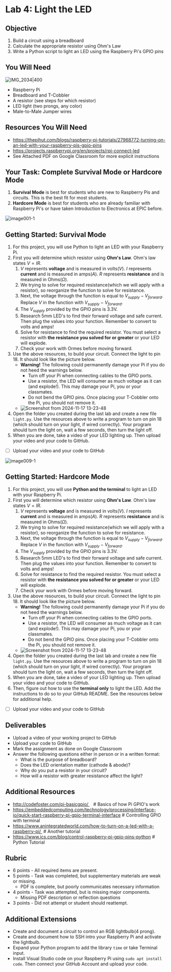 
# Lab 4: Light the LED

## Objective 

1. Build a circuit using a breadboard
2. Calculate the appropriate resistor using Ohm's Law
3. Write a Python script to light an LED using the Raspberry Pi's GPIO pins

## You Will Need

![IMG_2034|400](https://github.com/user-attachments/assets/72bccbd5-edb2-49a8-8b7d-b274788156dd)

- Raspberry Pi
- Breadboard and T-Cobbler
- A resistor (see steps for which resistor)
- LED light (two prongs, any color) 
- Male-to-Male Jumper wires

## Resources You Will Need

- https://thepihut.com/blogs/raspberry-pi-tutorials/27968772-turning-on-an-led-with-your-raspberry-pis-gpio-pins 
- https://projects.raspberrypi.org/en/projects/rpi-connect-led
- See Attached PDF on Google Classroom for more explicit instructions

## Your Task: Complete Survival Mode or Hardcore Mode

1. **Survival Mode** is best for students who are new to Raspberry Pis and circuits. This is the best fit for most students. 
2. **Hardcore Mode** is best for students who are already familiar with Raspberry Pi's or have taken Introduction to Electronics at EPIC before.


![image001-1](https://github.com/user-attachments/assets/67ed7734-2ac5-4205-9a34-e834d6af0bc8)

## Getting Started: Survival Mode

1. For this project, you will use Python to light an LED with your Raspberry Pi.
2. First you will determine which resistor using **Ohm's Law**. Ohm's law states $V = IR$.
	1. $V$ represents **voltage** and is measured in volts($V$). $I$ represents **current** and is measured in amps($A$). $R$ represents **resistance** and is measured in Ohms($\Omega$).
	2. We trying to solve for required resistance(which we will apply with a resistor), so reorganize the function to solve for resistance. 
	3. Next, the voltage through the function is equal to $V_{supply} - V_{forward}$. Replace $V$ in the function with  $V_{supply} - V_{forward}$.
	4. The $V_{supply}$ provided by the GPIO pins is 3.3V. 
	5. Research 5mm LED's to find their forward voltage and safe current. Then plug the values into your function. Remember to convert to volts and amps!
	6. Solve for resistance to find the required resistor. You must select a resistor with **the resistance you solved for or greater** or your LED will explode. 
	7. Check your work with Ormes before moving forward.
3. Use the above resources, to build your circuit. Connect the light to pin 18. It should look like the picture below.
	- **Warning!** The following could permanently damage your Pi if you do not heed the warnings below.
		- Turn off your Pi when connecting cables to the GPIO ports.
		- Use a resistor, the LED will consumer as much voltage as it can (and explode!). This may damage your Pi, you or your classmates.
		- Do not bend the GPIO pins. Once placing your T-Cobbler onto the Pi, you should not remove it.
	- ![Screenshot from 2024-11-17 13-23-48](https://github.com/user-attachments/assets/c71945e4-6e6b-4d4d-b5fb-ae7357abd337)
4. Open the folder you created during the last lab and create a new file `light.py`. Use the resources above to write a program to turn on pin 18 (which should turn on your light, if wired correctly). Your program should turn the light on, wait a few seconds, then turn the light off.
5. When you are done, take a video of your LED lighting up. Then upload your video and your code to GitHub. 

- [ ] Upload your video and your code to GitHub

![image009-1](https://github.com/user-attachments/assets/80044f9f-7750-4378-855d-9e691fe465b3)

## Getting Started: Hardcore Mode

1. For this project, you will use **Python and the terminal** to light an LED with your Raspberry Pi.
2. First you will determine which resistor using **Ohm's Law**. Ohm's law states $V = IR$.
	1. $V$ represents **voltage** and is measured in volts($V$). $I$ represents **current** and is measured in amps($A$). $R$ represents **resistance** and is measured in Ohms($\Omega$).
	2. We trying to solve for required resistance(which we will apply with a resistor), so reorganize the function to solve for resistance. 
	3. Next, the voltage through the function is equal to $V_{supply} - V_{forward}$. Replace $V$ in the function with  $V_{supply} - V_{forward}$.
	4. The $V_{supply}$ provided by the GPIO pins is 3.3V. 
	5. Research 5mm LED's to find their forward voltage and safe current. Then plug the values into your function. Remember to convert to volts and amps!
	6. Solve for resistance to find the required resistor. You must select a resistor with **the resistance you solved for or greater** or your LED will explode. 
	7. Check your work with Ormes before moving forward.
3. Use the above resources, to build your circuit. Connect the light to pin 18. It should look like the picture below.
	- **Warning!** The following could permanently damage your Pi if you do not heed the warnings below.
		- Turn off your Pi when connecting cables to the GPIO ports.
		- Use a resistor, the LED will consumer as much voltage as it can (and explode!). This may damage your Pi, you or your classmates.
		- Do not bend the GPIO pins. Once placing your T-Cobbler onto the Pi, you should not remove it.
	- ![Screenshot from 2024-11-17 13-23-48](https://github.com/user-attachments/assets/c71945e4-6e6b-4d4d-b5fb-ae7357abd337)
4. Open the folder you created during the last lab and create a new file `light.py`. Use the resources above to write a program to turn on pin 18 (which should turn on your light, if wired correctly). Your program should turn the light on, wait a few seconds, then turn the light off.
5. When you are done, take a video of your LED lighting up. Then upload your video and your code to GitHub. 
6. Then, figure out how to use the **terminal only** to light the LED. Add the instructions to do so to your GitHub README. See the resources below for additional help. 

- [ ] Upload your video and your code to GitHub

## Deliverables

- Upload a video of your working project to GitHub
- Upload your code to GitHub
- Mark the assignment as done on Google Classroom
- Answer the following questions either in person or in a written format:  
	- What is the purpose of breadboard? 
	- Does the LED orientation matter (cathode & abode)? 
	- Why do you put a resistor in your circuit?
	- How will a resistor with greater resistance affect the light?

## Additional Resources

- http://codefoster.com/pi-basicgpio/    # Basics of how Pi GPIO's work
- https://embeddedcomputing.com/technology/processing/interface-io/quick-start-raspberry-pi-gpio-terminal-interface # Controlling GPIO with terminal
- https://www.anintegratedworld.com/how-to-turn-on-a-led-with-a-raspberry-pi/  # Another tutorial
- https://www.ics.com/blog/control-raspberry-pi-gpio-pins-python # Python Tutorial

## Rubric

- 6 points - All required items are present.    
- 5 points - Task was completed, but supplementary materials are weak or missing.    
  - PDF is complete, but poorly communicates necessary information
- 4 points - Task was attempted, but is missing major components.    
  - Missing PDF description or reflection questions  
- 3 points - Did not attempt or student should reattempt.  
  
## Additional Extensions

- Create and document a circuit to control an RGB lightbulb(4 prong).
- Create and document how to SSH intro your Raspberry Pi and activate the lightbulb.
- Expand your Python program to add the library ```time``` or take Terminal input.
- Install Visual Studio code on your Raspberry Pi using ```sudo apt install code```. Then connect your GitHub Account and upload your code.

